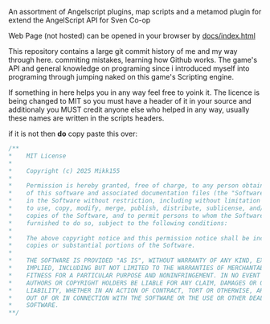 An assortment of Angelscript plugins, map scripts and a metamod plugin for extend the AngelScript API for Sven Co-op

Web Page (not hosted) can be opened in your browser by [docs/index.html](docs/index.html)

This repository contains a large git commit history of me and my way through here. commiting mistakes, learning how Github works. The game's API and general knowledge on programing since i introduced myself into programing through jumping naked on this game's Scripting engine.

If something in here helps you in any way feel free to yoink it. The licence is being changed to MIT so you must have a header of it in your source and additionaly you MUST credit anyone else who helped in any way, usually these names are written in the scripts headers.

if it is not then **do** copy paste this over:
```C#
/**
*    MIT License
*
*    Copyright (c) 2025 Mikk155
*
*    Permission is hereby granted, free of charge, to any person obtaining a copy
*    of this software and associated documentation files (the "Software"), to deal
*    in the Software without restriction, including without limitation the rights
*    to use, copy, modify, merge, publish, distribute, sublicense, and/or sell
*    copies of the Software, and to permit persons to whom the Software is
*    furnished to do so, subject to the following conditions:
*
*    The above copyright notice and this permission notice shall be included in all
*    copies or substantial portions of the Software.
*
*    THE SOFTWARE IS PROVIDED "AS IS", WITHOUT WARRANTY OF ANY KIND, EXPRESS OR
*    IMPLIED, INCLUDING BUT NOT LIMITED TO THE WARRANTIES OF MERCHANTABILITY,
*    FITNESS FOR A PARTICULAR PURPOSE AND NONINFRINGEMENT. IN NO EVENT SHALL THE
*    AUTHORS OR COPYRIGHT HOLDERS BE LIABLE FOR ANY CLAIM, DAMAGES OR OTHER
*    LIABILITY, WHETHER IN AN ACTION OF CONTRACT, TORT OR OTHERWISE, ARISING FROM,
*    OUT OF OR IN CONNECTION WITH THE SOFTWARE OR THE USE OR OTHER DEALINGS IN THE
*    SOFTWARE.
**/

```
